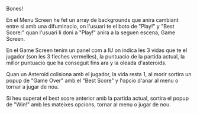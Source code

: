 Bones!

En el Menu Screen he fet un array de backgrounds que anira cambiant entre si amb una difuminacio, on l'usuari te el boto de "Play!" y "Best Score:" quan l'usuari li doni a "Play!" anira a la seguen escena, Game Screen.

En el Game Screen tenim un panel com a IU on indica les 3 vidas que te el jugador (son les 3 fleches vermelles), la puntuacio de la partida actual, la millor puntuacio que ha conseguit fins ara y la oleada d'asteroids.

Quan un Asteroid colisiona amb el jugador, la vida resta 1, al morir sortira un popup de "Game Over" amb el "Best Score" y l'opcio d'anar al menu o tornar a jugar de nou.

Si heu superat el best score anterior amb la partida actual, sortira el popup de "Win!" amb les mateixes opcions, tornar al menu o jugar de nou.
